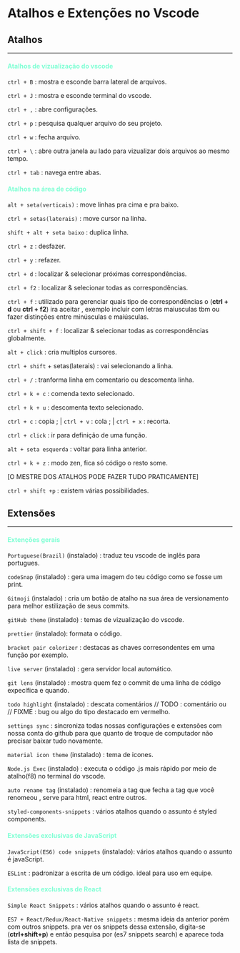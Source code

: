 # Atalhos e Extenções no Vscode

## Atalhos

<hr/>

<h4 style="color: aquamarine;">Atalhos de vizualização do vscode</h4>

<p><code>ctrl + B</code> : mostra e esconde barra lateral de arquivos.</p>
<p><code>ctrl + J</code> : mostra e esconde terminal do vscode.</p>
<p><code>ctrl + ,</code> : abre configurações.</p>
<p><code>ctrl + p</code> : pesquisa qualquer arquivo do seu projeto.</p>
<p><code>ctrl + w</code> : fecha arquivo.</p>
<p><code>ctrl + \</code> : abre outra janela au lado para vizualizar dois arquivos ao mesmo tempo.</p>
<p><code>ctrl + tab</code> : navega entre abas.</p>

<h4 style="color: aquamarine;">Atalhos na área de código</h4>

<p><code>alt + seta(verticais)</code> : move linhas pra cima e pra baixo.</p>
<p><code>ctrl + setas(laterais)</code> : move cursor na linha.</p>
<p><code>shift + alt + seta baixo</code> : duplica linha.</p>
<p><code>ctrl + z</code> : desfazer.</p>
<p><code>ctrl + y</code> : refazer.</p>

<p><code>ctrl + d</code> : localizar & selecionar próximas correspondências.</p>
<p><code>ctrl + f2</code> : localizar & selecionar todas as correspondências.</p>
<p><code>ctrl + f</code> : utilizado para gerenciar quais tipo de correspondências o (<strong>ctrl + d</strong> ou <strong>ctrl + f2</strong>) ira aceitar , exemplo incluir com letras maiusculas tbm ou fazer distinções entre minúsculas e maiúsculas.</p>
<p><code>ctrl + shift + f</code> : localizar & selecionar todas as correspondências globalmente.</p>

<p><code>alt + click</code> : cria multiplos cursores.</p>
<p><code>ctrl + shift</code> + setas(laterais) : vai selecionando a linha.</p>
<p><code>ctrl + /</code> : tranforma linha em comentario ou descomenta linha.</p>
<p><code>ctrl + k + c</code> : comenda texto selecionado.</p>
<p><code>ctrl + k + u</code> : descomenta texto selecionado.</p>
<p><code>ctrl + c</code> : copia ; | <code>ctrl + v</code> : cola ; | <code>ctrl + x</code> : recorta.</p>

<p><code>ctrl + click</code> : ir para definição de uma função.</p>
<p><code>alt + seta esquerda</code> : voltar para linha anterior.</p>

<p><code>ctrl + k + z</code> : modo zen, fica só código o resto some.</p>

<p>[O MESTRE DOS ATALHOS PODE FAZER TUDO PRATICAMENTE]</p>
<p><code>ctrl + shift +p</code> : existem várias possibilidades.</p>

## Extensões

<hr/>

<h4 style="color: aquamarine;">Extenções gerais</h4>

<p><code>Portuguese(Brazil)</code> (instalado) : traduz teu vscode de inglês para portugues.</p>
<p><code>codeSnap</code> (instalado) : gera uma imagem do teu código como se fosse um print.</p>
<p><code>Gitmoji</code> (instalado) : cria um botão de atalho na sua área de versionamento para melhor estilização de seus commits.</p>
<p><code>gitHub theme</code> (instalado) : temas de vizualização do vscode.</p>
<p><code>prettier</code> (instalado): formata o código.</p>
<p><code>bracket pair colorizer</code> : destacas as chaves corresondentes em uma função por exemplo.</p>
<p><code>live server</code> (instalado) : gera servidor local automático.</p>
<p><code>git lens</code> (instalado) : mostra quem fez o commit de uma linha de código expecífica e quando.</p>
<p><code>todo highlight</code> (instalado) : descata comentários // TODO : comentário ou // FIXME : bug ou algo do tipo destacado em vermelho.</p>

<p><code>settings sync</code> : sincroniza todas nossas configurações e extensões com nossa conta do github para que quanto de troque de computador não precisar baixar tudo novamente.</p>

<p><code>material icon theme</code> (instalado) : tema de icones.</p>

<p><code>Node.js Exec</code> (instalado) : executa o código .js mais rápido por meio de atalho(f8) no terminal do vscode.</p>

<p><code>auto rename tag</code> (instalado) : renomeia a tag que fecha a tag que você renomeou , serve para html, react entre outros.</p>

<p><code>styled-components-snippets</code> : vários atalhos quando o assunto é styled components.</p>

<h4 style="color: aquamarine;">Extensões exclusivas de JavaScript</h4>

<p><code>JavaScript(ES6) code snippets</code> (instalado): vários atalhos quando o assunto é javaScript.</p>
<p><code>ESLint</code> : padronizar a escrita de um código. ideal para uso em equipe.</p>

<h4 style="color: aquamarine;">Extensões exclusivas de React</h4>

<p><code>Simple React Snippets</code> : vários atalhos quando o assunto é react.</p>
<p><code>ES7 + React/Redux/React-Native snippets</code> : mesma ideia da anterior porém com outros snippets. pra ver os snippets dessa extensão, digita-se (<strong>ctrl+shift+p</strong>) e então pesquisa por (es7 snippets search) e aparece toda lista de snippets.</p>
